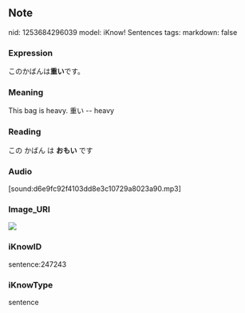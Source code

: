 ## Note
nid: 1253684296039
model: iKnow! Sentences
tags: 
markdown: false

### Expression
このかばんは<b>重い</b>です。

### Meaning
This bag is heavy.
重い -- heavy

### Reading
この かばん は <b>おもい</b> です

### Audio
[sound:d6e9fc92f4103dd8e3c10729a8023a90.mp3]

### Image_URI
<img src="00ad5a0506a1c012eb92f253ba2c7de0.jpg">

### iKnowID
sentence:247243

### iKnowType
sentence
